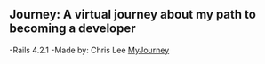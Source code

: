 ## Journey: A virtual journey about my path to becoming a developer

-Rails 4.2.1
-Made by: Chris Lee
[MyJourney](https://chris-journey.herokuapp.com)
